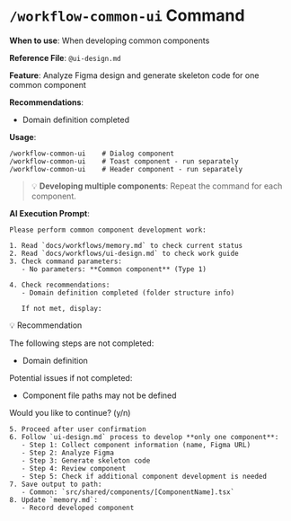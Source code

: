 # `/workflow-common-ui` Command

**When to use**: When developing common components

**Reference File**: `@ui-design.md`

**Feature**: Analyze Figma design and generate skeleton code for one common component

**Recommendations**:

- Domain definition completed

**Usage**:

```
/workflow-common-ui    # Dialog component
/workflow-common-ui    # Toast component - run separately
/workflow-common-ui    # Header component - run separately
```

> 💡 **Developing multiple components**: Repeat the command for each component.

**AI Execution Prompt**:

```
Please perform common component development work:

1. Read `docs/workflows/memory.md` to check current status
2. Read `docs/workflows/ui-design.md` to check work guide
3. Check command parameters:
   - No parameters: **Common component** (Type 1)

4. Check recommendations:
   - Domain definition completed (folder structure info)

   If not met, display:
```

💡 Recommendation

The following steps are not completed:

- Domain definition

Potential issues if not completed:

- Component file paths may not be defined

Would you like to continue? (y/n)

```
5. Proceed after user confirmation
6. Follow `ui-design.md` process to develop **only one component**:
   - Step 1: Collect component information (name, Figma URL)
   - Step 2: Analyze Figma
   - Step 3: Generate skeleton code
   - Step 4: Review component
   - Step 5: Check if additional component development is needed
7. Save output to path:
   - Common: `src/shared/components/[ComponentName].tsx`
8. Update `memory.md`:
   - Record developed component
```
